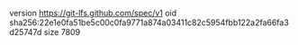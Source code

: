 version https://git-lfs.github.com/spec/v1
oid sha256:22e1e0fa51be5c00c0fa9771a874a03411c82c5954fbb122a2fa66fa3d25747d
size 7809
